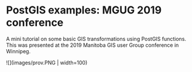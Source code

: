# PostGIS examples: MGUG 2019 conference
A mini tutorial on some basic GIS transformations using PostGIS functions.
This was presented at the 2019 Manitoba GIS user Group conference in Winnipeg.

![](images/prov.PNG | width=100)
